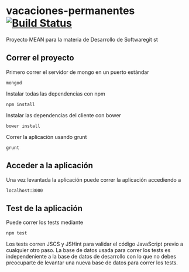 # vacaciones-permanentes [![Build Status](https://travis-ci.org/robaud/vacaciones-permanentes.svg?branch=develop)](https://travis-ci.org/robaud/vacaciones-permanentes)
Proyecto MEAN para la materia de Desarrollo de Softwaregit st

## Correr el proyecto

Primero correr el servidor de mongo en un puerto estándar
```
mongod
```

Instalar todas las dependencias con npm
```
npm install
```

Instalar las dependencias del cliente con bower
```
bower install
```

Correr la aplicación usando grunt
```
grunt
```

## Acceder a la aplicación

Una vez levantada la aplicación puede correr la aplicación
accediendo a
```
localhost:3000
```

## Test de la aplicación

Puede correr los tests mediante
```
npm test
```

Los tests corren JSCS y JSHint para validar el
código JavaScript previo a cualquier otro paso.
La base de datos usada para correr los tests es
independeniente a la base de datos de desarrollo
con lo que no debes preocuparte de levantar una
nueva base de datos para correr los tests.
